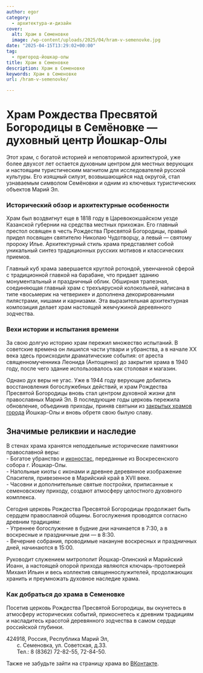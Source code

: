 ```yaml
---
author: egor
category:
  - архитектура-и-дизайн
cover:
  alt: Храм в Семеновке
  image: /wp-content/uploads/2025/04/hram-v-semenovke.jpg
date: "2025-04-15T13:29:02+00:00"
tag:
  - пригород-йошкар-олы
title: Храм в Семеновке
description: Храм в Семеновке
keywords: Храм в Семеновке
url: /hram-v-semenovke/

---
```

# Храм Рождества Пресвятой Богородицы в Семёновке — духовный центр Йошкар-Олы

Этот храм, с богатой историей и неповторимой архитектурой, уже более двухсот лет остается духовным центром для местных верующих и настоящим туристическим магнитом для исследователей русской культуры. Его изящный силуэт, возвышающийся над округой, стал узнаваемым символом Семёновки и одним из ключевых туристических объектов Марий Эл.

### Исторический обзор и архитектурные особенности

Храм был воздвигнут еще в 1818 году в Царевококшайском уезде Казанской губернии на средства местных прихожан. Его главный престол освящен в честь Рождества Пресвятой Богородицы, правый придел посвящен святителю Николаю Чудотворцу, а левый — святому пророку Илье. Архитектурный стиль храма представляет собой уникальный синтез традиционных русских мотивов и классических приемов.

Главный куб храма завершается круглой ротондой, увенчанной сферой с традиционной главкой на барабане, что придает зданию монументальный и праздничный облик. Обширная трапезная, соединяющая главный храм с трехъярусной колокольней, написана в типе «восьмерик на четверике» и дополнена декорированными пилястрами, нишами и карнизами. Эта выразительная архитектурная композиция делает храм настоящей жемчужиной деревянного зодчества.

### Вехи истории и испытания времени

За свою долгую историю храм пережил множество испытаний. В советские времена он лишился части утвари и убранства, а в начале XX века здесь происходили драматические события: от ареста священномученника Леонида (Антощенко) до закрытия храма в 1940 году, после чего здание использовалось как столовая и магазин.

Однако дух веры не угас. Уже в 1944 году верующие добились восстановления богослужебных действий, и храм Рождества Пресвятой Богородицы вновь стал центром духовной жизни для православных Марий Эл. В последующие годы церковь пережила обновление, объединив приходы, приняв святыни из [закрытых храмов города](/vhodo-ierusalimskaya-czerkov/) Йошкар-Олы и вновь обретя свою былую славу.

## Значимые реликвии и наследие

В стенах храма хранятся неподдельные исторические памятники православной веры:   
\- Богатое убранство и [иконостас](/muzey-pravoslaviya-mariel/), переданные из Воскресенского собора г. Йошкар-Олы.   
\- Напольные киоты с иконами и древнее деревянное изображение Спасителя, привезенное в Марийский край в XVII веке.   
\- Часовни и дополнительные святые постройки, приписанные к семеновскому приходу, создают атмосферу целостного духовного комплекса.

Сегодня церковь Рождества Пресвятой Богородицы продолжает быть сердцем православной общины. Богослужения проводятся согласно древним традициям:   
\- Утреннее богослужение в будние дни начинается в 7:30, а в воскресные и праздничные дни — в 8:30.   
\- Вечерние собрания, проводимые накануне воскресных и праздничных дней, начинаются в 15:00.

Руководит служением митрополит Йошкар-Олинский и Марийский Иоанн, а настоящей опорой прихода являются ключарь-протоиерей Михаил Ильин и весь коллектив священнослужителей, продолжающих хранить и преумножать духовное наследие храма.

### Как добраться до храма в Семеновке

Посетив церковь Рождества Пресвятой Богородицы, вы окунетесь в атмосферу исторических событий, прикоснетесь к древним традициям и насладитесь красотой деревянного зодчества в самом сердце российской глубинки.

424918, Россия, Республика Марий Эл,   
  с. Семеновка, ул. Советская, д.33\.   
  Тел.: 8 (8362) 72-82-55, 72-84-50.

Также не забудьте зайти на страницу храма во [ВКонтакте](https://vk.com/chapel1818).
